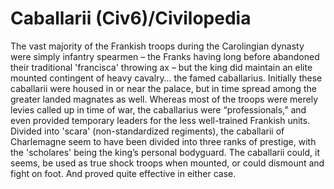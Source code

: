 # Caballarii (Civ6)/Civilopedia

The vast majority of the Frankish troops during the Carolingian dynasty were simply infantry spearmen – the Franks having long before abandoned their traditional 'francisca' throwing ax – but the king did maintain an elite mounted contingent of heavy cavalry… the famed caballarius. Initially these caballarii were housed in or near the palace, but in time spread among the greater landed magnates as well. Whereas most of the troops were merely levies called up in time of war, the caballarius were “professionals,” and even provided temporary leaders for the less well-trained Frankish units. Divided into 'scara' (non-standardized regiments), the caballarii of Charlemagne seem to have been divided into three ranks of prestige, with the 'scholares' being the king’s personal bodyguard. The caballarii could, it seems, be used as true shock troops when mounted, or could dismount and fight on foot. And proved quite effective in either case.